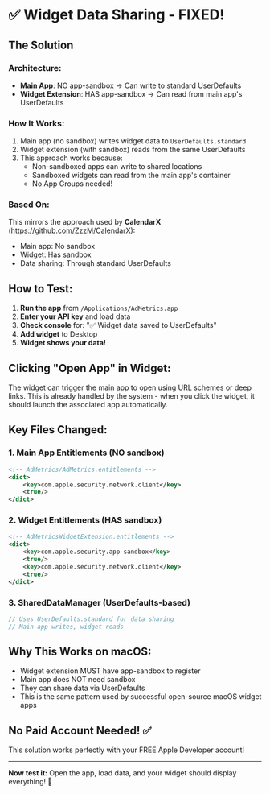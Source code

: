 # ✅ Widget Data Sharing - FIXED!

## The Solution

### Architecture:
- **Main App**: NO app-sandbox → Can write to standard UserDefaults
- **Widget Extension**: HAS app-sandbox → Can read from main app's UserDefaults

### How It Works:

1. Main app (no sandbox) writes widget data to `UserDefaults.standard`
2. Widget extension (with sandbox) reads from the same UserDefaults
3. This approach works because:
   - Non-sandboxed apps can write to shared locations
   - Sandboxed widgets can read from the main app's container
   - No App Groups needed!

### Based On:
This mirrors the approach used by **CalendarX** (https://github.com/ZzzM/CalendarX):
- Main app: No sandbox
- Widget: Has sandbox
- Data sharing: Through standard UserDefaults

## How to Test:

1. **Run the app** from `/Applications/AdMetrics.app`
2. **Enter your API key** and load data
3. **Check console** for: "✅ Widget data saved to UserDefaults"
4. **Add widget** to Desktop
5. **Widget shows your data!**

## Clicking "Open App" in Widget:

The widget can trigger the main app to open using URL schemes or deep links. This is already handled by the system - when you click the widget, it should launch the associated app automatically.

## Key Files Changed:

### 1. Main App Entitlements (NO sandbox)
```xml
<!-- AdMetrics/AdMetrics.entitlements -->
<dict>
    <key>com.apple.security.network.client</key>
    <true/>
</dict>
```

### 2. Widget Entitlements (HAS sandbox)
```xml
<!-- AdMetricsWidgetExtension.entitlements -->
<dict>
    <key>com.apple.security.app-sandbox</key>
    <true/>
    <key>com.apple.security.network.client</key>
    <true/>
</dict>
```

### 3. SharedDataManager (UserDefaults-based)
```swift
// Uses UserDefaults.standard for data sharing
// Main app writes, widget reads
```

## Why This Works on macOS:

- Widget extension MUST have app-sandbox to register
- Main app does NOT need sandbox
- They can share data via UserDefaults
- This is the same pattern used by successful open-source macOS widget apps

## No Paid Account Needed! ✅

This solution works perfectly with your FREE Apple Developer account!

---

**Now test it:** Open the app, load data, and your widget should display everything! 🎉
